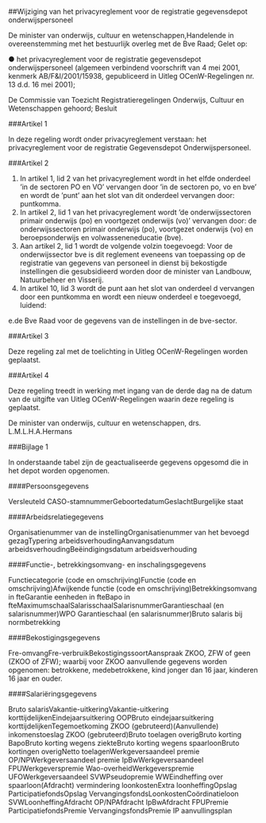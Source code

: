<meta http-equiv='Content-Type' content='text/html; charset=utf-8' />

##Wijziging van het privacyreglement voor de registratie gegevensdepot onderwijspersoneel

De minister van onderwijs, cultuur en wetenschappen,Handelende in overeenstemming met het bestuurlijk overleg met de Bve Raad;
Gelet op:

● het privacyreglement voor de registratie gegevensdepot onderwijspersoneel (algemeen verbindend voorschrift van 4 mei 2001, kenmerk AB/F&I/2001/15938, gepubliceerd in Uitleg OCenW-Regelingen nr. 13 d.d. 16 mei 2001);

De Commissie van Toezicht Registratieregelingen Onderwijs, Cultuur en Wetenschappen gehoord;
Besluit

###Artikel 1 

In deze regeling wordt onder privacyreglement verstaan: het privacyreglement voor de registratie Gegevensdepot Onderwijspersoneel.

###Artikel 2 

1. In artikel 1, lid 2 van het privacyreglement wordt in het elfde onderdeel ’in de sectoren PO en VO’ vervangen door ’in de sectoren po, vo en bve’ en wordt de ’punt’ aan het slot van dit onderdeel vervangen door: puntkomma.
2. In artikel 2, lid 1 van het privacyreglement wordt ’de onderwijssectoren primair onderwijs (po) en voortgezet onderwijs (vo)’ vervangen door: de onderwijssectoren primair onderwijs (po), voortgezet onderwijs (vo) en beroepsonderwijs en volwasseneneducatie (bve).
3. Aan artikel 2, lid 1 wordt de volgende volzin toegevoegd: Voor de onderwijssector bve is dit reglement eveneens van toepassing op de registratie van gegevens van personeel in dienst bij bekostigde instellingen die gesubsidieerd worden door de minister van Landbouw, Natuurbeheer en Visserij.
4. In artikel 10, lid 3 wordt de punt aan het slot van onderdeel d vervangen door een puntkomma en wordt een nieuw onderdeel e toegevoegd, luidend:

e.de Bve Raad voor de gegevens van de instellingen in de bve-sector.

###Artikel 3 

Deze regeling zal met de toelichting in Uitleg OCenW-Regelingen worden geplaatst.

###Artikel 4 

Deze regeling treedt in werking met ingang van de derde dag na de datum van de uitgifte van Uitleg OCenW-Regelingen waarin deze regeling is geplaatst.

De 
minister van onderwijs, cultuur en wetenschappen, 
drs. L.M.L.H.A.Hermans

###Bijlage 1 

In onderstaande tabel zijn de geactualiseerde gegevens opgesomd die in het depot worden opgenomen.

####Persoonsgegevens

Versleuteld CASO-stamnummerGeboortedatumGeslachtBurgelijke staat

####Arbeidsrelatiegegevens

Organisatienummer van de instellingOrganisatienummer van het bevoegd gezagTypering arbeidsverhoudingAanvangsdatum arbeidsverhoudingBeëindigingsdatum arbeidsverhouding

####Functie-, betrekkingsomvang- en inschalingsgegevens

Functiecategorie (code en omschrijving)Functie (code en omschrijving)Afwijkende functie (code en omschrijving)Betrekkingsomvang in fteGarantie eenheden in fteBapo in fteMaximumschaalSalarisschaalSalarisnummerGarantieschaal (en salarisnummer)WPO Garantieschaal (en salarisnummer)Bruto salaris bij normbetrekking

####Bekostigingsgegevens

Fre-omvangFre-verbruikBekostigingssoortAanspraak ZKOO, ZFW of geen (ZKOO of ZFW); waarbij voor ZKOO aanvullende gegevens worden opgenomen: betrokkene, medebetrokkene, kind jonger dan 16 jaar, kinderen 16 jaar en ouder.

####Salariëringsgegevens

Bruto salarisVakantie-uitkeringVakantie-uitkering korttijdelijkenEindejaarsuitkering OOPBruto eindejaarsuitkering korttijdelijkenTegemoetkoming ZKOO (gebruteerd)(Aanvullende) inkomenstoeslag ZKOO (gebruteerd)Bruto toelagen overigBruto korting BapoBruto korting wegens ziekteBruto korting wegens spaarloonBruto kortingen overigNetto toelagenWerkgeversaandeel premie OP/NPWerkgeversaandeel premie IpBwWerkgeversaandeel FPUWerkgeverspremie Wao-overheidWerkgeverspremie UFOWerkgeversaandeel SVWPseudopremie WWEindheffing over spaarloon(Afdracht) vermindering loonkostenExtra loonheffingOpslag ParticipatiefondsOpslag VervangingsfondsLoonkostenCoördinatieloon SVWLoonheffingAfdracht OP/NPAfdracht IpBwAfdracht FPUPremie ParticipatiefondsPremie VervangingsfondsPremie IP aanvullingsplan

